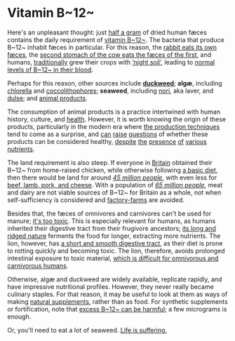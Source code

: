 # Vitamin B~12~

Here's an unpleasant thought: just [half a gram](https://link.springer.com/article/10.1007/BF00007957)
of dried human fæces contains the daily requirement of [vitamin B~12~](https://web.archive.org/web/20201220012701id_/http://www.whfoods.com/genpage.php?tname=nutrient&dbid=107).
The bacteria that produce B~12~ inhabit fæces in particular. For this reason,
the [rabbit eats its own fæces](https://www.quora.com/Do-animals-absorb-their-B12-by-the-bacteria-in-their-guts-or-do-they-need-to-eat-their-poop-afterwards-to-absorb-it/answer/Michael-McClennen),
the [second stomach of the cow eats the fæces of the first](https://www.quora.com/Do-animals-absorb-their-B12-by-the-bacteria-in-their-guts-or-do-they-need-to-eat-their-poop-afterwards-to-absorb-it/answer/Michael-McClennen),
and humans, [traditionally](https://en.wikipedia.org/wiki/Night_soil#History)
grew their crops with [‘night soil’](https://www.growveg.co.uk/guides/using-animal-manure-in-the-vegetable-garden/),
leading to [normal levels of B~12~ in their blood](https://www.beyondveg.com/billings-t/comp-anat/comp-anat-7d.shtml).

Perhaps for this reason, other sources include [**duckweed**](/notes/duckweed);
**algæ**, including [chlorella](/notes/chlorella) and [coccolithophores](https://pubs.acs.org/doi/10.1021/jf0101556);
**seaweed**, including [nori](https://pubs.acs.org/doi/10.1021/jf981065c), aka
laver, and [dulse](https://veganhealth.org/vitamin-b12/vitamin-b12-plant-foods/#various);
and [animal products](https://web.archive.org/web/20201220012701id_/http://www.whfoods.com/genpage.php?tname=nutrient&dbid=107).

The consumption of animal products is a practice intertwined with human
history, culture, and [health](/basics). However, it is worth knowing
the origin of these products, particularly in the modern era where
[the production techniques](https://www.dominionmovement.com/)
tend to come as a surprise, and
[can](https://www.youtube.com/watch?v=6ai1xpi8bW0&list=PLw-_llSdTbqeGXrM1L3bEiUVAa_YNbIGi)
[raise](https://www.youtube.com/watch?v=elLPtQjqddQ)
[questions](https://www.youtube.com/watch?v=mNED7GJLY7I)
of whether these products can be considered healthy,
[despite](https://en.wikipedia.org/wiki/Environmental_impact_of_meat_production)
[the](https://en.wikipedia.org/wiki/Antibiotic_use_in_livestock)
[presence](https://en.wikipedia.org/wiki/Slaughterhouse#Worker_exploitation_concerns)
[of](https://www.bbc.co.uk/news/health-24525584)
[various](https://en.wikipedia.org/wiki/Poultry_farming_in_the_United_States#Safety_issues)
[nutrients](https://www.phrases.org.uk/meanings/243100.html).

The land requirement is also steep. If everyone in [Britain](/notes/british-land-available)
obtained their B~12~ from home-raised chicken, while otherwise
following [a basic diet](/basics), then there would be land for
around [*45 million people*](/notes/land-for-chicken), with even
less for [beef, lamb, pork, and cheese](https://ourworldindata.org/grapher/land-use-per-kg-poore).
With a population of [*65 million people*](https://en.wikipedia.org/wiki/Demography_of_the_United_Kingdom),
meat and dairy are not viable sources of B~12~ for Britain as a whole,
not when self-sufficiency is considered and [factory-farms](https://landofhopeandglory.org/)
are avoided.

Besides that, the fæces of omnivores and carnivores can't be used for
manure; [it's too toxic](https://www.growveg.co.uk/guides/using-animal-manure-in-the-vegetable-garden/).
This is especially relevant for humans, as humans inherited their digestive
tract from their frugivore ancestors; [its long and ridged nature](https://static.cambridge.org/binary/version/id/urn:cambridge.org:id:binary:20200709022251961-0188:9781316339916:11859fig6_4.png)
ferments the food for longer, extracting more nutrients. The lion, however,
has [a short and smooth digestive tract](http://lion-nutrition.weebly.com/uploads/2/6/9/9/26992359/1430210.png),
as their diet is prone to rotting quickly and becoming toxic. The lion,
therefore, avoids prolonged intestinal exposure to toxic material,
[which is difficult for omnivorous and carnivorous humans](https://www.bowelcanceruk.org.uk/news-and-blogs/news/new-research-says-even-moderate-red-and-processed-meat-eaters-at-risk-of-bowel-cancer/).

Otherwise, algæ and duckweed are widely available, replicate rapidly,
and have impressive nutritional profiles. However, they never really
became culinary staples. For that reason, it may be useful to look at
them as ways of making [natural supplements](/notes/duckweed), rather
than as food. For synthetic supplements or fortification, note that
[excess B~12~ can be harmful](https://www.theatlantic.com/health/archive/2017/08/b12-energy/537654/);
a few micrograms is enough.

Or, you'll need to eat a lot of seaweed. [Life is suffering.](https://www.bbc.co.uk/religion/religions/buddhism/beliefs/fournobletruths_1.shtml)
